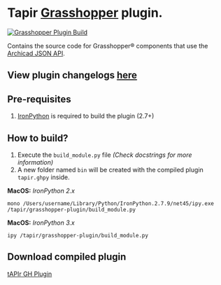 # Tapir [Grasshopper](https://www.grasshopper3d.com/) plugin.

[![Grasshopper Plugin Build](https://github.com/ENZYME-APD/tapir-archicad-automation/actions/workflows/grasshopper_plugin.yml/badge.svg)](https://github.com/ENZYME-APD/tapir-archicad-automation/actions/workflows/grasshopper_plugin.yml)

Contains the source code for Grasshopper® components that use the [Archicad JSON API](https://archicadapi.graphisoft.com/JSONInterfaceDocumentation/#Introduction).

## View plugin changelogs [here](CHANGELOG.md)

## Pre-requisites
1. [IronPython](https://ironpython.net/) is required to build the plugin (2.7+)

## How to build?
1. Execute the ```build_module.py``` file *(Check docstrings for more information)*
2. A new folder named ```bin``` will be created with the compiled plugin ```tapir.ghpy``` inside.


**MacOS:** *IronPython 2.x*
```
mono /Users/username/Library/Python/IronPython.2.7.9/net45/ipy.exe /tapir/grasshopper-plugin/build_module.py
```

**MacOS:** *IronPython 3.x*
```
ipy /tapir/grasshopper-plugin/build_module.py
```
## Download compiled plugin
[tAPIr GH Plugin](https://github.com/ENZYME-APD/tapir-archicad-automation/raw/first-nodes/grasshopper-plugin/Plugin%20compiled/tapir_gh.ghpy)
